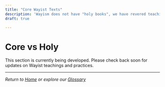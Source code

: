 ```yaml
---
title: "Core Wayist Texts"
description: 'Wayism does not have "holy books", we have revered teaching passed down for millennia. This section presents the core teaching.'
draft: true

---
```


# Core vs Holy

This section is currently being developed. Please check back soon for updates on Wayist teachings and practices.

---

*Return to [Home](/) or explore our [Glossary](/glossary/)*
